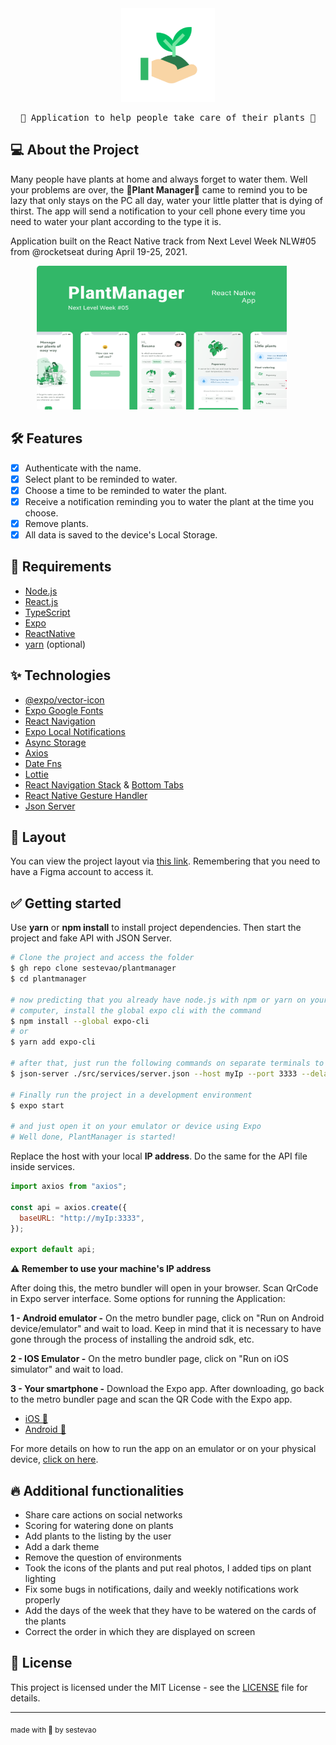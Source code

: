 <div align="center">
  <img src="https://github.com/sestevao/plantmanager/blob/main/.github/icon.png?raw=true" alt="icon" width="150" />
  <pre>🌱 Application to help people take care of their plants 🌱</pre>
</div>

## 💻 About the Project

Many people have plants at home and always forget to water them. Well your problems are over, the **🌱Plant Manager🌱** came to remind you to be lazy that only stays on the PC all day, water your little platter that is dying of thirst. The app will send a notification to your cell phone every time you need to water your plant according to the type it is.

Application built on the React Native track from Next Level Week NLW#05 from @rocketseat during April 19-25, 2021.

<div align="center">
  <img src="https://github.com/sestevao/plantmanager/blob/main/.github/PlantManager.png" width=400 height=230 style="border-radius:5px; padding-right:20px;">
</div>

## 🛠️ Features

- [x] Authenticate with the name.
- [x] Select plant to be reminded to water.
- [x] Choose a time to be reminded to water the plant.
- [x] Receive a notification reminding you to water the plant at the time you choose.
- [x] Remove plants.
- [x] All data is saved to the device's Local Storage.

## 🚀 Requirements

- [Node.js](https://nodejs.org/en/)
- [React.js](https://reactjs.org/)
- [TypeScript](https://www.typescriptlang.org/)
- [Expo](https://expo.io/)
- [ReactNative](https://reactnative.dev/)
- [yarn](https://yarnpkg.com/) (optional)

## ✨ Technologies

- [@expo/vector-icon](https://docs.expo.io/guides/icons/)
- [Expo Google Fonts](https://docs.expo.dev/guides/using-custom-fonts/)
- [React Navigation](https://reactnavigation.org/docs/getting-started/)
- [Expo Local Notifications](https://docs.expo.dev/versions/latest/sdk/notifications/)
- [Async Storage](https://reactnative.dev/docs/asyncstorage)
- [Axios](https://aboutreact.com/react-native-axios/)
- [Date Fns](https://www.npmjs.com/package/date-fns)
- [Lottie](https://lottiefiles.com/)
- [React Navigation Stack](https://reactnavigation.org/docs/stack-navigator/) & [Bottom Tabs](https://reactnavigation.org/docs/bottom-tab-navigator/)
- [React Native Gesture Handler](https://docs.swmansion.com/react-native-gesture-handler/docs/)
- [Json Server](https://github.com/typicode/json-server)

## 🎨 Layout

You can view the project layout via [this link](https://www.figma.com/file/IhQRtrOZdu3TrvkPYREzOy/PlantManager). Remembering that you need to have a Figma account to access it.

## ✅ Getting started

Use **yarn** or **npm install** to install project dependencies. Then start the project and fake API with JSON Server.

```bash
# Clone the project and access the folder
$ gh repo clone sestevao/plantmanager
$ cd plantmanager

# now predicting that you already have node.js with npm or yarn on your
# computer, install the global expo cli with the command
$ npm install --global expo-cli
# or
$ yarn add expo-cli

# after that, just run the following commands on separate terminals to run the fake server
$ json-server ./src/services/server.json --host myIp --port 3333 --delay 700

# Finally run the project in a development environment
$ expo start

# and just open it on your emulator or device using Expo
# Well done, PlantManager is started!
```

Replace the host with your local **IP address**. Do the same for the API file inside services.

```javascript
import axios from "axios";

const api = axios.create({
  baseURL: "http://myIp:3333",
});

export default api;
```

**⚠️ Remember to use your machine's IP address**

After doing this, the metro bundler will open in your browser. Scan QrCode in Expo server interface. Some options for running the Application:

**1 - Android emulator -**
On the metro bundler page, click on "Run on Android device/emulator" and wait to load. Keep in mind that it is necessary to have gone through the process of installing the android sdk, etc.

**2 - IOS Emulator -**
On the metro bundler page, click on "Run on iOS simulator" and wait to load.

**3 - Your smartphone -**
Download the Expo app. After downloading, go back to the metro bundler page and scan the QR Code with the Expo app.

- [iOS 🍎](https://apps.apple.com/app/apple-store/id982107779)
- [Android 👾](https://play.google.com/store/apps/details?id=host.exp.exponent&referrer=www)

For more details on how to run the app on an emulator or on your physical device, [click on here](https://react-native.rocketseat.dev/).

## 🔥 Additional functionalities

- Share care actions on social networks
- Scoring for watering done on plants
- Add plants to the listing by the user
- Add a dark theme
- Remove the question of environments
- Took the icons of the plants and put real photos, I added tips on plant lighting
- Fix some bugs in notifications, daily and weekly notifications work properly
- Add the days of the week that they have to be watered on the cards of the plants
- Correct the order in which they are displayed on screen

## 📝 License

This project is licensed under the MIT License - see the [LICENSE](LICENSE) file for details.

<hr />

<sub align="center">made with 💜 by sestevao</sub>
